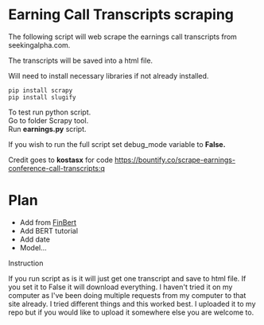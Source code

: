 Earning Call Transcripts scraping
=================================

The following script will web scrape the earnings call transcripts from
seekingalpha.com.

The transcripts will be saved into a html file.

Will need to install necessary libraries if not already installed.

~~~~~~~~~~~~~~~~~~~~~~~~~~~~~~~~~~~~~~~~~~~~~~~~~~~~~~~~~~~~~~~~~~~~~~~~~~~~~~~~
pip install scrapy
pip install slugify
~~~~~~~~~~~~~~~~~~~~~~~~~~~~~~~~~~~~~~~~~~~~~~~~~~~~~~~~~~~~~~~~~~~~~~~~~~~~~~~~

To test run python script.  
Go to folder Scrapy tool.  
Run **earnings.py** script.

If you wish to run the full script set debug_mode variable to **False.**

Credit goes to **kostasx** for code
https://bountify.co/scrape-earnings-conference-call-transcripts:q

# Plan
* Add from [FinBert](https://arxiv.org/abs/1908.10063)
* Add BERT tutorial
* Add date
* Model...


Instruction

If you run script as is it will just get one transcript and save to html file.  If you set it to False it will download everything.  I haven't tried it on my computer as I've been doing multiple requests from my computer to that site already.   I tried different things and this worked best.  I uploaded it to my repo but if you would like to upload it somewhere else you are welcome to.

